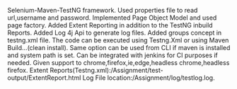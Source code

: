 Selenium-Maven-TestNG framework.
Used properties file to read url,username and password.
Implemented Page Object Model and used page factory.
Added Extent Reporting in addition to the TestNG inbuild Reports.
Added Log 4j Api to generate log files.
Added groups concept in testng.xml file.
The code can be executed using Testng.Xml or using Maven Build...(clean install).
Same option can be used from CLI if maven is installed and system path is set.
Can be integrated with jenkins for CI purposes if needed.
Given support to chrome,firefox,ie,edge,headless chrome,headless firefox.
Extent Reports(Testng.xml):/Assignment/test-output/ExtentReport.html
Log File location:/Assignment/log/testlog.log.
